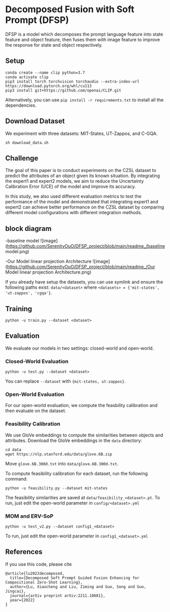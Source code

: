 # Decomposed Fusion with Soft Prompt (DFSP)
DFSP is a model which decomposes the prompt language feature into state feature and object feature, then fuses them with image feature to improve the response for state and object respectively.


## Setup
```
conda create --name clip python=3.7
conda activate clip
pip3 install torch torchvision torchaudio --extra-index-url https://download.pytorch.org/whl/cu113
pip3 install git+https://github.com/openai/CLIP.git
```
Alternatively, you can use `pip install -r requirements.txt` to install all the dependencies.

## Download Dataset
We experiment with three datasets: MIT-States, UT-Zappos, and C-GQA.
```
sh download_data.sh
```

## Challenge
The goal of this paper is to conduct experiments on the CZSL dataset to predict the attributes of an object given its known situation. By integrating the expert1 and expert2 models, we aim to reduce the Uncertainty Calibration Error (UCE) of the model and improve its accuracy.

In this study, we also used different evaluation metrics to test the performance of the model and demonstrated that integrating expert1 and expert2 can achieve better performance on the CZSL dataset by comparing different model configurations with different integration methods.


## block diagram
-baseline model
![image](https://github.com/SerenityOuO/DFSP_project/blob/main/readme_/baseline model.png)

-Our Model linear projection Architecture
![image](https://github.com/SerenityOuO/DFSP_project/blob/main/readme_/Our Model linear projection Architecture.png)

If you already have setup the datasets, you can use symlink and ensure the following paths exist:
`data/<dataset>` where `<datasets> = {'mit-states', 'ut-zappos', 'cgqa'}`.

## Training
```
python -u train.py --dataset <dataset>
```
## Evaluation
We evaluate our models in two settings: closed-world and open-world.

### Closed-World Evaluation
```
python -u test.py --dataset <dataset>
```
You can replace `--dataset` with `{mit-states, ut-zappos}`.


### Open-World Evaluation
For our open-world evaluation, we compute the feasbility calibration and then evaluate on the dataset.

### Feasibility Calibration
We use GloVe embeddings to compute the similarities between objects and attributes.
Download the GloVe embeddings in the `data` directory:

```
cd data
wget https://nlp.stanford.edu/data/glove.6B.zip
```
Move `glove.6B.300d.txt` into `data/glove.6B.300d.txt`.

To compute feasibility calibration for each dataset, run the following command:
```
python -u feasibility.py --dataset mit-states
```
The feasibility similarities are saved at `data/feasibility_<dataset>.pt`.
To run, just edit the open-world parameter in `config/<dataset>.yml`


### MOM and ERV-SoP
```
python -u test_v2.py --dataset config1_<dataset>
```
To run, just edit the open-world parameter in `config1_<dataset>.yml`

    
## References
If you use this code, please cite
```
@article{lu2022decomposed,
  title={Decomposed Soft Prompt Guided Fusion Enhancing for Compositional Zero-Shot Learning},
  author={Lu, Xiaocheng and Liu, Ziming and Guo, Song and Guo, Jingcai},
  journal={arXiv preprint arXiv:2211.10681},
  year={2022}
}
```